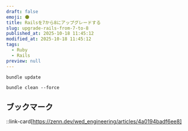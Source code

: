```yaml
---
draft: false
emoji: 🌑
title: Railsを7から8にアップグレードする
slug: upgrade-rails-from-7-to-8
published_at: 2025-10-18 11:45:12
modified_at: 2025-10-18 11:45:12
tags:
  - Ruby
  - Rails
preview: null
---
```


```sh:Terminal
bundle update
```

```sh:Terminal
bundle clean --force
```

## ブックマーク

::link-card[https://zenn.dev/wed_engineering/articles/4a0194badf6ee8]
